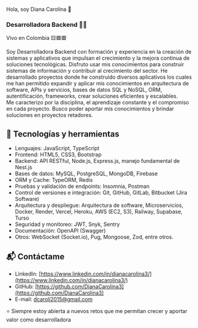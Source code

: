 Hola, soy Diana Carolina 👋 

### Desarrolladora Backend 👩‍💻

Vivo en Colombia 🟨🟦🟥

Soy Desarrolladora Backend con formación y experiencia en la creación de sistemas y aplicativos que impulsan el crecimiento y la mejora continua de soluciones tecnológicas. Disfruto usar mis conocimientos para construir sistemas de información y contribuir al crecimiento del sector. 
He desarrollado proyectos donde he construido diversos aplicativos los cuales me han permitido expandir y aplicar mis conocimientos en arquitectura de software, APIs y servicios, bases de datos SQL y NoSQL, ORM, autentificación, frameworks, crear soluciones eficientes y escalables.<br>
Me caracterizo por la disciplina, el aprendizaje constante y el compromiso en cada proyecto. Busco poder aportar mis conocimientos y brindar soluciones en proyectos retadores.

## 🚀 Tecnologías y herramientas
- Lenguajes: JavaScript, TypeScript
- Frontend: HTML5, CSS3, Bootstrap
- Backend: API RESTful, Node.js, Express.js, manejo fundamental de Nest.js 
- Bases de datos: MySQL, PostgreSQL, MongoDB, Firebase
- ORM y Cache: TypeORM, Redis
- Pruebas y validación de endpoints: Insomnia, Postman
- Control de versiones e integración: Git, GitHub, GitLab, Bitbucket (Jira Software)
- Arquitectura y despliegue: Arquitectura de software, Microservicios, Docker, Render, Vercel, Heroku, AWS (EC2, S3), Railway, Supabase, Turso
- Seguridad y monitoreo: JWT, Snyk, Sentry
- Documentación: OpenAPI (Swagger)
- Otros: WebSocket (Socket.io), Pug, Mongoose, Zod, entre otros.

## 📬 Contáctame
- LinkedIn: [https://www.linkedin.com/in/dianacarolina3/](https://www.linkedin.com/in/dianacarolina3/)
- GitHub: [https://github.com/DianaCarolina3](https://github.com/DianaCarolina3)
- E-mail: dcaroli2015@gmail.com

⭐ Siempre estoy abierta a nuevos retos que me permitan crecer y aportar valor como desarrolladora
